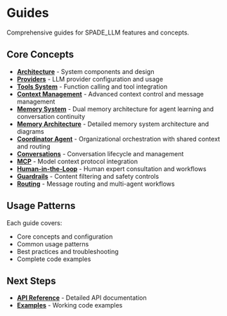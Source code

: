 # Guides

Comprehensive guides for SPADE_LLM features and concepts.

## Core Concepts

- **[Architecture](architecture/)** - System components and design
- **[Providers](providers/)** - LLM provider configuration and usage
- **[Tools System](tools-system/)** - Function calling and tool integration
- **[Context Management](context-management/)** - Advanced context control and message management
- **[Memory System](memory/)** - Dual memory architecture for agent learning and conversation continuity
- **[Memory Architecture](memory-architecture/)** - Detailed memory system architecture and diagrams
- **[Coordinator Agent](coordinator-agent/)** - Organizational orchestration with shared context and routing
- **[Conversations](conversations/)** - Conversation lifecycle and management
- **[MCP](mcp/)** - Model context protocol integration
- **[Human-in-the-Loop](human-in-the-loop/)** - Human expert consultation and workflows
- **[Guardrails](guardrails/)** - Content filtering and safety controls
- **[Routing](routing/)** - Message routing and multi-agent workflows

## Usage Patterns

Each guide covers:
- Core concepts and configuration
- Common usage patterns  
- Best practices and troubleshooting
- Complete code examples

## Next Steps

- **[API Reference](../reference/)** - Detailed API documentation
- **[Examples](../reference/examples/)** - Working code examples

